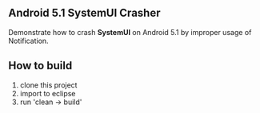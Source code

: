 ## Android 5.1 SystemUI Crasher

Demonstrate how to crash **SystemUI** on Android 5.1 by improper usage of Notification.

## How to build

1. clone this project
2. import to eclipse
3. run 'clean -> build'



